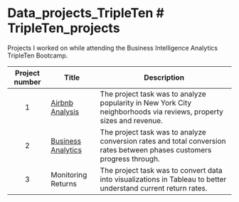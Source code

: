 # Data_projects_TripleTen # TripleTen_projects
Projects I worked on while attending the Business Intelligence Analytics TripleTen Bootcamp.


| Project number | Title | Description |
| :-----------: | ----------- |----------- |
| 1 | [Airbnb Analysis](https://github.com/taylorjustesen/Data_projects_TripleTen/tree/main/Airbnb)| The project task was to analyze popularity in New York City neighborhoods via reviews, property sizes and revenue. |
| 2 | [Business Analytics](https://github.com/taylorjustesen/Data_projects_TripleTen/tree/main/Business%20Analytics) | The project task was to analyze conversion rates and total conversion rates between phases customers progress through. |
| 3 | Monitoring Returns | The project task was to convert data into visualizations in Tableau to better understand current return rates. |

